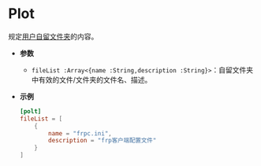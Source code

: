 # Plot

规定[用户自留文件夹](/misc/plot.md)的内容。

- **参数**

  - `fileList :Array<{name :String,description :String}>`：自留文件夹中有效的文件/文件夹的文件名、描述。

- **示例**

    ```toml
    [polt]
    fileList = [
        {
            name = "frpc.ini",
            description = "frp客户端配置文件"
        }
    ]
    ```

  <!-- TODO:如果必须则应当提供缺省时的文件 -->
